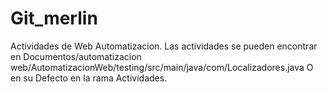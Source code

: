 # Git_merlin

Actividades de Web Automatizacion. 
Las actividades se pueden encontrar en Documentos/automatizacion web/AutomatizacionWeb/testing/src/main/java/com/Localizadores.java
O en su Defecto en la rama Actividades. 
